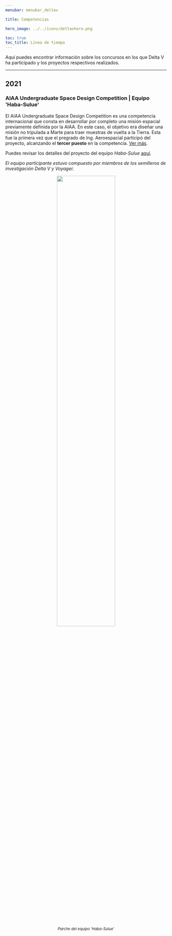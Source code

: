```yaml
---
menubar: menubar_deltav

title: Competencias

hero_image: ../../icons/deltavhero.png

toc: true
toc_title: Línea de tiempo
---
```

<link href="../../../assets/css/custom.css" rel="stylesheet" type="text/css">
<!-- 
Pequeña descripcion de la competencia, el proyecto realizado y el puesto logrado (debe estar escrito al final).
Imagen
 -->
 
Aquí puedes encontrar información sobre los concursos en los que Delta V ha participado y los proyectos respectivos realizados.

---

## 2021
### AIAA Undergraduate Space Design Competition | **Equipo 'Haba-Sulue'**
El AIAA Undergraduate Space Design Competition es una competencia internacional que consta en desarrollar por completo una misión espacial previamente definida por la AIAA. En este caso, el objetivo era diseñar una misión no tripulada a Marte para traer muestras de vuelta a la Tierra. Esta fue la primera vez que el pregrado de Ing. Aeroespacial participó del proyecto, alcanzando el **tercer puesto** en la competencia. <a href="https://www.udea.edu.co/wps/portal/udea/web/inicio/udea-noticias/udea-noticia/!ut/p/z1/vZlfW-I4FMa_yuyFl7GnSZqmewcMgpX_gmJvfEKbYl3aMqXiOJ9-UtgZpTrtzkAWxRKa99fk5OTkJBqeMTe8RGyjpcijNBErVb7z2D13WthsUOgBowwabEQtG3fI9AaM26oKFliGp24PxlbbxC3oDS9JG8bOwBqRziWmNvlXDwevBjQnuEkA-mO801fgK_UdDjt9Bf7G8AzPT_J1_mDcrdMsF6unQIozEJvD0kMay_3n4u-nJM0jPxKbM_DTJJdJFKRFrdevhS8CGUeqfiyyXKJC9eNu8cy1HwXGnclsUwjfQYwsOKIhpUiAdBBmlHIzACqcoNrGxSC87-Pb3pb1HPgFNMbTXpvO-gBDq8rGvIvL-uHkhqsK17POoDM2R7ikP7zdc81qfVHBq25eZf-LBtaM8V5f4YTe7_n4lWmpBrZHg-mwNfrs4v-mrxigWr1XN0RenQ3LhPd9qPMir8rMu5lW5wdeXTDoQjEf8-xJGq7hLVfpYh-CcNZv9ZeGt5Er6ReRyZhXRwWlaSQLwpUmk6HMZHb-lCnUQ56vN3-fwRk8Pz-fL9N0uZLnfhqfwUeSh3STG_PDmsadGkz7l8-mYFwX_VRTG87x7gXAsc1sAjavFhOge_HvhIZtJJ-NWZJmsTJVDd7Si7e14jtYL97Uiyda8Rze4rFP1ZSUBBELg8JbHAlsCcRlaBOHYMwx_T0809t6vY7J9TrmUO-sHeq1PYUj8W7d6qUCa_T45YvXUHlWkSp9VTH1f0u0Sp3v8IZq3XjSmFJyoSIzKXXmjSlCqSYO4yESAjuI4oAgh0iBAl9i0woC22F2GV9adqle_BXoxeOT4F-Xe3zVhIbbxvSq4cK1a-vEX14zvcYx9eKP9Ry3Lh_801lZbnhpM3BZYXYiOGOBbSK2YAJRxlQXeCARC0JzYalQFAirBt8AvXisF2_pxdta8WO9xhmbWvGMHol3q3Y3xSb4zT5lLfIHFCVhasx_LlobY_6URFuZ-VEuNigWL-kRS2OeKuKnlXrLrUzydLNfLdHP0utz1Z3ycytN1WtWuCkLMJOLIETSCYMiQWAqq1QJguMAD33MgYGswU-oXjzTiyda8faHAe621b8fXar0rCgkm_tKwP2utljK8yC0BLWBINNhRXuCBeIcCyTU-mHblApCfeW0BbQ1Vb54BofuNtqVZoFsFKWucr795-lP52vXO99a-A8iVj_oBckVUi68yCR6FMsnkSE1ybI0QVkUBHK1Oq0l9frBAI7Eu3WnJScMDuVcqdO9MGE8mznNm_7lFb8hp03F-O5gp0WmpNe1h90RPW2uVDr9cioGWmI7sAMQyGeiiOw-Ro5fbIeF7Sjvl0BCvw5va8VXGecUeFMvnmjFW6AXb-nF6_Wcnl7P6R07tG7dmbXug4F0HSW7s-LqxMyYv4qM-Q9ReXd5cFZ93aMn3rwe4D9bTCu-KsE7Ht-cwYnxFyaD8eeryaA17EDvaNu7df-G-OO98TqezWYxJy_R_oX-mbQn3efHnrzlOQdirbeP36ZhN47RaDDgUiyo-vZr1de9sN8m1jK-__iS8-dpGLcWH19evlqLdyJO1O-P4mr7S_H7yy3fdL81B-jO3b65eHd_fQcZY5t8/?uri=toolbar:close" target="_blank"><u>Ver más</u></a>.

Puedes revisar los detalles del proyecto del equipo *Haba-Sulue* <a href="https://drive.google.com/file/d/1dpR_UPeQv-pbzgoMHZMan5c16X8vk4gf/view?usp=share_link" target="_blank"><u>aquí</u></a>.

*El equipo participante estuvo compuesto por miembros de los semilleros de investigación Delta V y Voyager.*
<div align="center"> 
    <img src="../../img_shared/Haba-Sulue.jpg" width="60%" height="60%">
    <figcaption><small><i>Parche del equipo 'Haba-Sulue'</i></small></figcaption>
</div>


<!-- ### World Space Week Colombia 2021 | **Equipo 'Providencia'**
Una solución con tecnologías satelitales para los problemas de la pesca en Colombia. Hackathon Espacial En esta competencia se alcanzó el **segundo Lugar** y ademas, fue el proyecto con **mayor impacto local**.

*El equipo participante estuvo compuesto por miembros de los semilleros de investigación Delta V y Voyager.*
<div align="center"> 
    <img src="../img/Equipo-Providencia.jpg" width="65%" height="65%">
    <figcaption><small><i>Equipo 'Providencia'</i></small></figcaption>
</div> -->